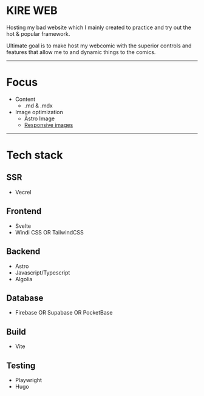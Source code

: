 # KIRE WEB

Hosting my bad website which I mainly created to practice and try out the hot &amp; popular framework.

Ultimate goal is to make host my webcomic with the superior controls and features that allow me to and dynamic things to the comics.

---

# Focus

- Content
  - .md & .mdx
- Image optimization
  - Astro Image
  - [Responsive images](https://developer.mozilla.org/en-US/docs/Learn/HTML/Multimedia_and_embedding/Responsive_images#art_direction)



---

# Tech stack

## SSR

- Vecrel

## Frontend

- Svelte
- Windi CSS OR TailwindCSS

## Backend

- Astro
- Javascript/Typescript
- Algolia

## Database

- Firebase OR Supabase OR PocketBase

## Build

- Vite

## Testing

- Playwright
- Hugo